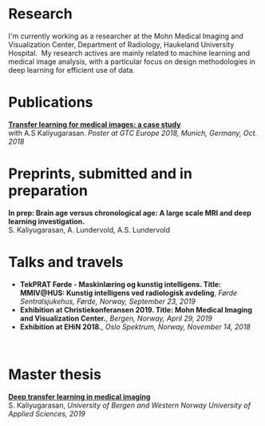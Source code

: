 ---
---

# Research 
I'm currently working as a researcher at the Mohn Medical Imaging and Visualization Center, Department of Radiology, Haukeland University Hospital. 
My research actives are mainly related to machine learning and medical image analysis, with a particular focus on design methodologies in deep learning for efficient use of data.

# Publications 
<a href="https://www.nvidia.com/content/dam/en-zz/Solutions/gtc-europe/posters/deep-learning/gtc18eu-research-posters-AIDL_20_EP8136_Satheshkumar_Kaliyugarasan.jpg"> 
	<b>Transfer learning for medical images: a case study </b>
</a>
<br>
with A.S Kaliyugarasan. <i>Poster at GTC Europe 2018, Munich, Germany, Oct. 2018 </i>

# Preprints, submitted and in preparation
<b>In prep: Brain age versus chronological age: A large scale MRI and deep learning investigation. </b>
<br>
S. Kaliyugarasan, A. Lundervold, A.S. Lundervold

# Talks and travels 
<ul>
  <li><b>TekPRAT Førde - Maskinlæring og kunstig intelligens. Title: MMIV@HUS: Kunstig intelligens ved radiologisk avdeling</b>, 
  	<i>Førde Sentralsjukehus, Førde, Norway, September 23, 2019 </i>
  </li>
  <li> 
  	<b>Exhibition at Christiekonferansen 2019. Title: Mohn Medical Imaging and Visualization Center.</b>, 
  	<i>Bergen, Norway, April 29, 2019 </i>
  </li>
  <li><b>Exhibition at EHiN 2018.</b>, 
  	<i>Oslo Spektrum, Norway, November 14, 2018 </i>
</li>
</ul>

<br>


# Master thesis 
<a href="http://bora.uib.no/bitstream/handle/1956/20849/Deep_transfer_learning_in_medical_imaging.pdf"><b>Deep transfer learning in medical imaging</b></a>
<br>
S. Kaliyugarasan, <i>University of Bergen and Western Norway University of Applied Sciences, 2019 </i>